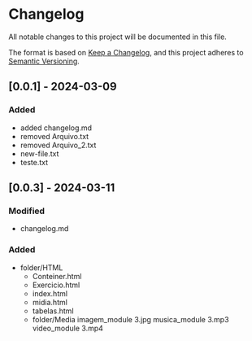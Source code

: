 # Changelog

All notable changes to this project will be documented in this file.

The format is based on [Keep a Changelog](https://keepachangelog.com/en/1.1.0/),
and this project adheres to [Semantic Versioning](https://semver.org/spec/v2.0.0.html).

## [0.0.1] - 2024-03-09
### Added
- added changelog.md
- removed Arquivo.txt
- removed Arquivo_2.txt
- new-file.txt
- teste.txt

## [0.0.3] - 2024-03-11
### Modified
- changelog.md
### Added
- folder/HTML
    - Conteiner.html
    - Exercicio.html
    - index.html
    - midia.html
    - tabelas.html
    - folder/Media
        imagem_module 3.jpg
        musica_module 3.mp3
        video_module 3.mp4
